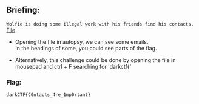 ## Briefing:
```Wolfie is doing some illegal work with his friends find his contacts.```  
[File](https://mega.nz/file/rs9XCCyK#MuQcqPYUJ1mQtJZhRQInuwvBS7wazVm2DyMgp-edAgg)


- Opening the file in autopsy, we can see some emails.  
In the headings of some, you could see parts of the flag. 


- Alternatively, this challenge could be done by opening the file in mousepad and ctrl + F searching for 'darkctf{'

### Flag:   
```darkCTF{C0ntacts_4re_1mp0rtant}```
